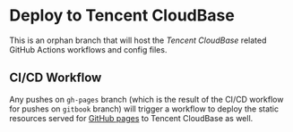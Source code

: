 # Deploy to Tencent CloudBase

This is an orphan branch that will host the _Tencent CloudBase_ related GitHub Actions workflows and config files.

## CI/CD Workflow

Any pushes on `gh-pages` branch (which is the result of the CI/CD workflow for pushes on `gitbook` branch) will trigger a workflow to deploy the static resources served for [GitHub pages](https://uclcssa.github.io/UCL-Freshers-Guide/) to Tencent CloudBase as well.
